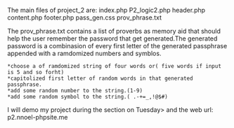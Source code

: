 The main files of project_2 are: 
index.php
P2_logic2.php
header.php
content.php
footer.php
pass_gen.css
prov_phrase.txt

The prov_phrase.txt contains a list of proverbs as memory aid that should help the user remember the password that get generated.The generated password is a combinasion of every first letter of the generated passphrase appended with a ramdomized numbers and symblos.    

	*choose a of ramdomized string of four words or( five words if input is 5 and so forht)
	*capitolized first letter of random words in that generated passphrase. 
	*add some random number to the string.(1-9)  
	*add some random symbol to the string.( .-+=_,!@$#)
	
	
I will demo my project during the section on Tuesday> and the web url: p2.nnoel-phpsite.me
	


